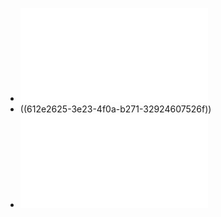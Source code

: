 - ![Una_discusión_sobre_las_TD_Mendieta_versión_preliminar_1630095610516_0.pdf](../assets/Una_discusión_sobre_las_TD_Mendieta_versión_preliminar_1630095610516_0_1630414353236_0.pdf)
- ((612e2625-3e23-4f0a-b271-32924607526f))
- ![Una_discusión_sobre_las_TD_Mendieta_versión_preliminar_1630095610516_0_1630414353236_0.pdf](../assets/Una_discusión_sobre_las_TD_Mendieta_versión_preliminar_1630095610516_0_1630414353236_0_1630414756563_0.pdf)